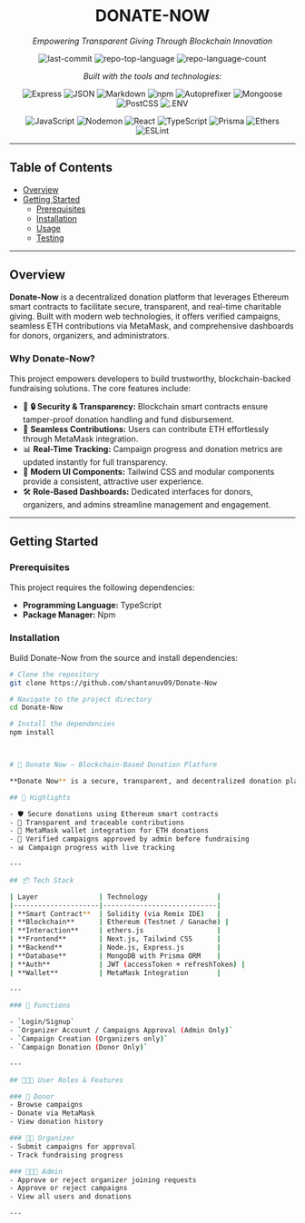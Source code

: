 <div align="center">

# DONATE-NOW

*Empowering Transparent Giving Through Blockchain Innovation*

![last-commit](https://img.shields.io/github/last-commit/shantanuv09/Donate-Now?style=flat&logo=git&logoColor=white&color=0080ff)
![repo-top-language](https://img.shields.io/github/languages/top/shantanuv09/Donate-Now?style=flat&color=0080ff)
![repo-language-count](https://img.shields.io/github/languages/count/shantanuv09/Donate-Now?style=flat&color=0080ff)

*Built with the tools and technologies:*

![Express](https://img.shields.io/badge/Express-000000.svg?style=flat&logo=Express&logoColor=white)
![JSON](https://img.shields.io/badge/JSON-000000.svg?style=flat&logo=JSON&logoColor=white)
![Markdown](https://img.shields.io/badge/Markdown-000000.svg?style=flat&logo=Markdown&logoColor=white)
![npm](https://img.shields.io/badge/npm-CB3837.svg?style=flat&logo=npm&logoColor=white)
![Autoprefixer](https://img.shields.io/badge/Autoprefixer-DD3735.svg?style=flat&logo=Autoprefixer&logoColor=white)
![Mongoose](https://img.shields.io/badge/Mongoose-F04D35.svg?style=flat&logo=Mongoose&logoColor=white)
![PostCSS](https://img.shields.io/badge/PostCSS-DD3A0A.svg?style=flat&logo=PostCSS&logoColor=white)
![.ENV](https://img.shields.io/badge/.ENV-ECD53F.svg?style=flat&logo=dotenv&logoColor=black)

![JavaScript](https://img.shields.io/badge/JavaScript-F7DF1E.svg?style=flat&logo=JavaScript&logoColor=black)
![Nodemon](https://img.shields.io/badge/Nodemon-76D04B.svg?style=flat&logo=Nodemon&logoColor=white)
![React](https://img.shields.io/badge/React-61DAFB.svg?style=flat&logo=React&logoColor=black)
![TypeScript](https://img.shields.io/badge/TypeScript-3178C6.svg?style=flat&logo=TypeScript&logoColor=white)
![Prisma](https://img.shields.io/badge/Prisma-2D3748.svg?style=flat&logo=Prisma&logoColor=white)
![Ethers](https://img.shields.io/badge/Ethers-2535A0.svg?style=flat&logo=Ethers&logoColor=white)
![ESLint](https://img.shields.io/badge/ESLint-4B32C3.svg?style=flat&logo=ESLint&logoColor=white)

</div>

---

## Table of Contents

- [Overview](#overview)
- [Getting Started](#getting-started)
  - [Prerequisites](#prerequisites)
  - [Installation](#installation)
  - [Usage](#usage)
  - [Testing](#testing)

---

## Overview

**Donate-Now** is a decentralized donation platform that leverages Ethereum smart contracts to facilitate secure, transparent, and real-time charitable giving. Built with modern web technologies, it offers verified campaigns, seamless ETH contributions via MetaMask, and comprehensive dashboards for donors, organizers, and administrators.

### Why Donate-Now?

This project empowers developers to build trustworthy, blockchain-backed fundraising solutions. The core features include:

- 🎯 **🔒 Security & Transparency:** Blockchain smart contracts ensure tamper-proof donation handling and fund disbursement.
- 🦄 **Seamless Contributions:** Users can contribute ETH effortlessly through MetaMask integration.
- 📊 **Real-Time Tracking:** Campaign progress and donation metrics are updated instantly for full transparency.
- 🎨 **Modern UI Components:** Tailwind CSS and modular components provide a consistent, attractive user experience.
- 🛠️ **Role-Based Dashboards:** Dedicated interfaces for donors, organizers, and admins streamline management and engagement.

---

## Getting Started

### Prerequisites

This project requires the following dependencies:

- **Programming Language:** TypeScript
- **Package Manager:** Npm

### Installation

Build Donate-Now from the source and install dependencies:

```bash
# Clone the repository
git clone https://github.com/shantanuv09/Donate-Now

# Navigate to the project directory
cd Donate-Now

# Install the dependencies
npm install



# 💸 Donate Now – Blockchain-Based Donation Platform

**Donate Now** is a secure, transparent, and decentralized donation platform built using blockchain technology. It allows users to contribute ETH (Ethereum cryptocurrency) to verified charitable campaigns through smart contracts, ensuring complete transparency and integrity in transactions.

## 🌟 Highlights

- 🛡 Secure donations using Ethereum smart contracts
- 🔗 Transparent and traceable contributions
- 👛 MetaMask wallet integration for ETH donations
- 🧾 Verified campaigns approved by admin before fundraising
- 📊 Campaign progress with live tracking

---

## 📦 Tech Stack

| Layer               | Technology                 |
|---------------------|----------------------------|
| **Smart Contract**  | Solidity (via Remix IDE)   |
| **Blockchain**      | Ethereum (Testnet / Ganache) |
| **Interaction**     | ethers.js                  |
| **Frontend**        | Next.js, Tailwind CSS      |
| **Backend**         | Node.js, Express.js        |
| **Database**        | MongoDB with Prisma ORM    |
| **Auth**            | JWT (accessToken + refreshToken) |
| **Wallet**          | MetaMask Integration       |

---

### 🧩 Functions

- `Login/Signup`
- `Organizer Account / Campaigns Approval (Admin Only)`
- `Campaign Creation (Organizers only)`
- `Campaign Donation (Donor Only)`

---

## 👨‍👦‍👦 User Roles & Features

### 👤 Donor
- Browse campaigns
- Donate via MetaMask
- View donation history

### 🧑‍💼 Organizer
- Submit campaigns for approval
- Track fundraising progress

### 👨🏻‍💻 Admin
- Approve or reject organizer joining requests
- Approve or reject campaigns
- View all users and donations

---
